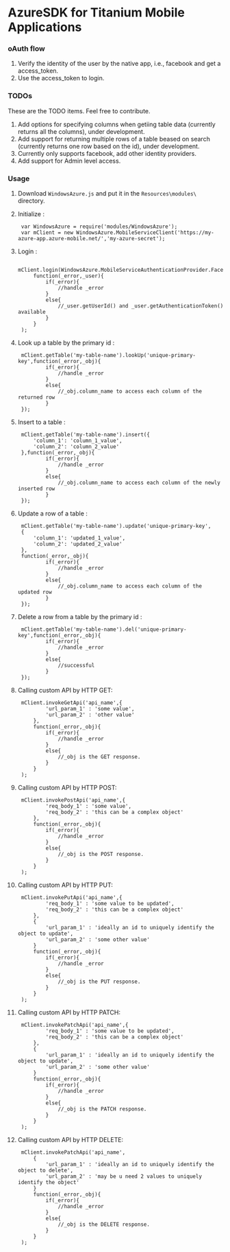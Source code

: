 AzureSDK for Titanium Mobile Applications
=================

### oAuth flow
1.  Verify the identity of the user by the native app, i.e., facebook and get a access_token.
2.  Use the access_token to login.

### TODOs
These are the TODO items. Feel free to contribute.

1.  Add options for specifying columns when getiing table data (currently returns all the columns), under development.
2.  Add support for returning multiple rows of a table beased on search (currently returns one row based on the id), under development.
3.  Currently only supports facebook, add other identity providers.
4.  Add support for Admin level access.
 
### Usage
1. Download `WindowsAzure.js` and put it in the `Resources\modules\` directory.
2. Initialize :


        var WindowsAzure = require('modules/WindowsAzure');
        var mClient = new WindowsAzure.MobileServiceClient('https://my-azure-app.azure-mobile.net/','my-azure-secret');
        
3. Login :


		mClient.login(WindowsAzure.MobileServiceAuthenticationProvider.Facebook,'CAAHn3...',
			function(_error,_user){
				if(_error){
					//handle _error
				}
				else{
					//_user.getUserId() and _user.getAuthenticationToken() available
				}
			}
		);
4. Look up a table by the primary id :



		mClient.getTable('my-table-name').lookUp('unique-primary-key',function(_error,_obj){
				if(_error){
					//handle _error
				}
				else{
					//_obj.column_name to access each column of the returned row
				}
		});
		
5. Insert to a table :



		mClient.getTable('my-table-name').insert({
			'column_1': 'column_1_value',
			'column_2': 'column_2_value'
		},function(_error,_obj){
				if(_error){
					//handle _error
				}
				else{
					//_obj.column_name to access each column of the newly inserted row
				}
		});
		
5. Update a row of a table :



		mClient.getTable('my-table-name').update('unique-primary-key',
		{
			'column_1': 'updated_1_value',
			'column_2': 'updated_2_value'
		},
		function(_error,_obj){
				if(_error){
					//handle _error
				}
				else{
					//_obj.column_name to access each column of the updated row
				}
		});

4. Delete a row from a table by the primary id :



		mClient.getTable('my-table-name').del('unique-primary-key',function(_error,_obj){
				if(_error){
					//handle _error
				}
				else{
					//successful
				}
		});
		
		
4. Calling custom API by HTTP GET:



		mClient.invokeGetApi('api_name',{
				'url_param_1' : 'some value',
				'url_param_2' : 'other value'
			},
			function(_error,_obj){
				if(_error){
					//handle _error
				}
				else{
					//_obj is the GET response.
				}
			}
		);
		
4. Calling custom API by HTTP POST:



		mClient.invokePostApi('api_name',{
				'req_body_1' : 'some value',
				'req_body_2' : 'this can be a complex object'
			},
			function(_error,_obj){
				if(_error){
					//handle _error
				}
				else{
					//_obj is the POST response.
				}
			}
		);
		
		
4. Calling custom API by HTTP PUT:



		mClient.invokePutApi('api_name',{
				'req_body_1' : 'some value to be updated',
				'req_body_2' : 'this can be a complex object'
			},
			{
				'url_param_1' : 'ideally an id to uniquely identify the object to update',
				'url_param_2' : 'some other value'
			}
			function(_error,_obj){
				if(_error){
					//handle _error
				}
				else{
					//_obj is the PUT response.
				}
			}
		);
		
		
4. Calling custom API by HTTP PATCH:



		mClient.invokePatchApi('api_name',{
				'req_body_1' : 'some value to be updated',
				'req_body_2' : 'this can be a complex object'
			},
			{
				'url_param_1' : 'ideally an id to uniquely identify the object to update',
				'url_param_2' : 'some other value'
			}
			function(_error,_obj){
				if(_error){
					//handle _error
				}
				else{
					//_obj is the PATCH response.
				}
			}
		);
		
		
		
4. Calling custom API by HTTP DELETE:



		mClient.invokePatchApi('api_name',
			{
				'url_param_1' : 'ideally an id to uniquely identify the object to delete',
				'url_param_2' : 'may be u need 2 values to uniquely identify the object'
			}
			function(_error,_obj){
				if(_error){
					//handle _error
				}
				else{
					//_obj is the DELETE response.
				}
			}
		);

